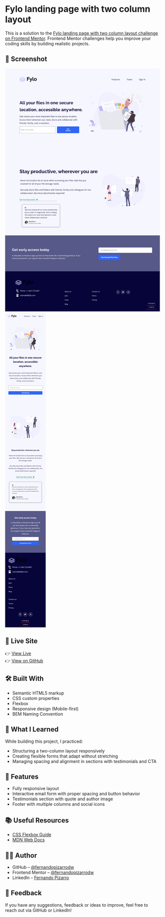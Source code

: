 # Fylo landing page with two column layout

This is a solution to the [Fylo landing page with two column layout challenge on Frontend Mentor](https://www.frontendmentor.io/challenges/fylo-landing-page-with-two-column-layout-1XB2gK8J39). Frontend Mentor challenges help you improve your coding skills by building realistic projects.

## 📸 Screenshot

![Desktop Design Screenshot](/desktop-screenshot.png)
![mobile Design Screenshot](/mobile-screenshot.png)

## 🔗 Live Site

👉 [View Live](https://fernandopizarrodw.github.io/fylo-landing-page/)  
👉 [View on GitHub](https://github.com/fernandopizarrodw/responsive-fylo-page-)

## 🛠️ Built With

- Semantic HTML5 markup
- CSS custom properties
- Flexbox
- Responsive design (Mobile-first)
- BEM Naming Convention

## 🚀 What I Learned

While building this project, I practiced:
- Structuring a two-column layout responsively
- Creating flexible forms that adapt without stretching
- Managing spacing and alignment in sections with testimonials and CTA

## 🌟 Features

- Fully responsive layout
- Interactive email form with proper spacing and button behavior
- Testimonials section with quote and author image
- Footer with multiple columns and social icons

## 📚 Useful Resources

- [CSS Flexbox Guide](https://css-tricks.com/snippets/css/a-guide-to-flexbox/)
- [MDN Web Docs](https://developer.mozilla.org/en-US/)

## 🙋‍♂️ Author

- GitHub – [@fernandopizarrodw](https://github.com/fernandopizarrodw)
- Frontend Mentor – [@fernandopizarrodw](https://www.frontendmentor.io/profile/fernandopizarrodw)
- LinkedIn – [Fernando Pizarro](https://www.linkedin.com/in/fernandopizarrodw)

## 💬 Feedback

If you have any suggestions, feedback or ideas to improve, feel free to reach out via GitHub or LinkedIn!
